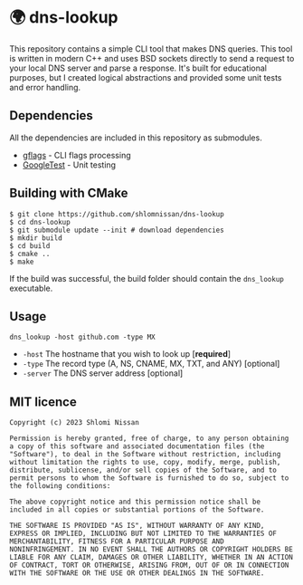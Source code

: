# 🌍 dns-lookup

This repository contains a simple CLI tool that makes DNS queries. This tool is written in modern C++ and uses BSD sockets directly to send a request to your local DNS server and parse a response. It's built for educational purposes, but I created logical abstractions and provided some unit tests and error handling.

## Dependencies
All the dependencies are included in this repository as submodules.
- [gflags](https://github.com/gflags/gflags) - CLI flags processing 
- [GoogleTest](https://github.com/google/googletest) - Unit testing

## Building with CMake
```
$ git clone https://github.com/shlomnissan/dns-lookup
$ cd dns-lookup
$ git submodule update --init # download dependencies
$ mkdir build
$ cd build
$ cmake ..
$ make
```
If the build was successful, the build folder should contain the `dns_lookup` executable. 

## Usage

```
dns_lookup -host github.com -type MX
```
- `-host` The hostname that you wish to look up [**required**]
- `-type` The record type (A, NS, CNAME, MX, TXT, and ANY) [optional]
- `-server` The DNS server address [optional]

## MIT licence
```
Copyright (c) 2023 Shlomi Nissan

Permission is hereby granted, free of charge, to any person obtaining
a copy of this software and associated documentation files (the
"Software"), to deal in the Software without restriction, including
without limitation the rights to use, copy, modify, merge, publish,
distribute, sublicense, and/or sell copies of the Software, and to
permit persons to whom the Software is furnished to do so, subject to
the following conditions:

The above copyright notice and this permission notice shall be
included in all copies or substantial portions of the Software.

THE SOFTWARE IS PROVIDED "AS IS", WITHOUT WARRANTY OF ANY KIND,
EXPRESS OR IMPLIED, INCLUDING BUT NOT LIMITED TO THE WARRANTIES OF
MERCHANTABILITY, FITNESS FOR A PARTICULAR PURPOSE AND
NONINFRINGEMENT. IN NO EVENT SHALL THE AUTHORS OR COPYRIGHT HOLDERS BE
LIABLE FOR ANY CLAIM, DAMAGES OR OTHER LIABILITY, WHETHER IN AN ACTION
OF CONTRACT, TORT OR OTHERWISE, ARISING FROM, OUT OF OR IN CONNECTION
WITH THE SOFTWARE OR THE USE OR OTHER DEALINGS IN THE SOFTWARE.
```

